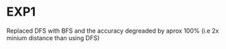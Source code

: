 # EXP1
Replaced DFS with BFS and the accuracy degreaded by aprox 100% (i.e 2x minium distance than using DFS)
